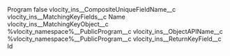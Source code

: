 <?xml version="1.0" encoding="UTF-8"?>
<CustomMetadata xmlns="http://soap.sforce.com/2006/04/metadata" xmlns:xsi="http://www.w3.org/2001/XMLSchema-instance" xmlns:xsd="http://www.w3.org/2001/XMLSchema">
    <label>Program</label>
    <protected>false</protected>
    <values>
        <field>vlocity_ins__CompositeUniqueFieldName__c</field>
        <value xsi:nil="true"/>
    </values>
    <values>
        <field>vlocity_ins__MatchingKeyFields__c</field>
        <value xsi:type="xsd:string">Name</value>
    </values>
    <values>
        <field>vlocity_ins__MatchingKeyObject__c</field>
        <value xsi:type="xsd:string">%vlocity_namespace%__PublicProgram__c</value>
    </values>
    <values>
        <field>vlocity_ins__ObjectAPIName__c</field>
        <value xsi:type="xsd:string">%vlocity_namespace%__PublicProgram__c</value>
    </values>
    <values>
        <field>vlocity_ins__ReturnKeyField__c</field>
        <value xsi:type="xsd:string">Id</value>
    </values>
</CustomMetadata>
